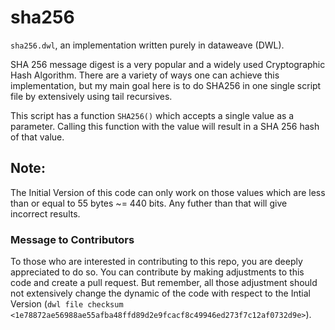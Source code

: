 # sha256
`sha256.dwl`, an implementation written purely in dataweave (DWL).

SHA 256 message digest is a very popular and a widely used Cryptographic Hash Algorithm. There are a variety of ways one can achieve this implementation, but my main goal here is to do SHA256 in one single script file by extensively using tail recursives.

This script has a function `SHA256()` which accepts a single value as a parameter. Calling this function with the value will result in a SHA 256 hash of that value.

## Note: 
The Initial Version of this code can only work on those values which are less than or equal to 55 bytes ~= 440 bits. Any futher than that will give incorrect results.

### Message to Contributors
To those who are interested in contributing to this repo, you are deeply appreciated to do so.
You can contribute by making adjustments to this code and create a pull request. But remember, all those adjustment should not extensively change the dynamic of the code with respect to the Intial Version (`dwl file checksum <1e78872ae56988ae55afba48ffd89d2e9fcacf8c49946ed273f7c12af0732d9e>`).
